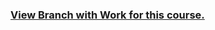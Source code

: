 ### <a href="https://github.com/demetrios-koziris/OnlineCourseWork/tree/CourseraIntroPhilosophy">View Branch with Work for this course.</a>
